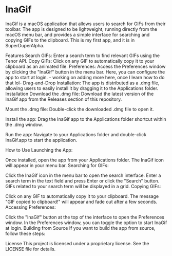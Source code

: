 # InaGif

InaGif is a macOS application that allows users to search for GIFs from their toolbar. The app is designed to be lightweight, running directly from the macOS menu bar, and provides a simple interface for searching and copying GIFs to the clipboard. This is my first app, and it is in SuperDuperAlpha.

Features
Search GIFs: Enter a search term to find relevant GIFs using the Tenor API.
Copy GIFs: Click on any GIF to automatically copy it to your clipboard as an animated file.
Preferences: Access the Preferences window by clicking the "InaGif" button in the menu bar. Here, you can configure the app to start at login. - working on adding more here, once I learn how to do that lol-
Drag-and-Drop Installation: The app is distributed as a .dmg file, allowing users to easily install it by dragging it to the Applications folder.
Installation
Download the .dmg file: Download the latest version of the InaGif app from the Releases section of this repository.

Mount the .dmg file: Double-click the downloaded .dmg file to open it.

Install the app: Drag the InaGif app to the Applications folder shortcut within the .dmg window.

Run the app: Navigate to your Applications folder and double-click InaGif.app to start the application.

How to Use
Launching the App:

Once installed, open the app from your Applications folder. The InaGif icon will appear in your menu bar.
Searching for GIFs:

Click the InaGif icon in the menu bar to open the search interface.
Enter a search term in the text field and press Enter or click the "Search" button.
GIFs related to your search term will be displayed in a grid.
Copying GIFs:

Click on any GIF to automatically copy it to your clipboard. The message "GIF copied to clipboard!" will appear and fade out after a few seconds.
Accessing Preferences:

Click the "InaGif" button at the top of the interface to open the Preferences window.
In the Preferences window, you can toggle the option to start InaGif at login.
Building from Source
If you want to build the app from source, follow these steps:


License
This project is licensed under a proprietary license. See the LICENSE file for details.
